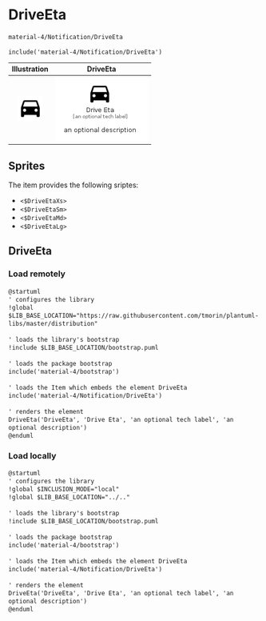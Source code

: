 # DriveEta


```text
material-4/Notification/DriveEta
```

```text
include('material-4/Notification/DriveEta')
```



| Illustration | DriveEta |
| :---: | :---: |
| ![illustration for Illustration](../../material-4/Notification/DriveEta.png) | ![illustration for DriveEta](../../material-4/Notification/DriveEta.Local.png) |



## Sprites
The item provides the following sriptes:

- `<$DriveEtaXs>`
- `<$DriveEtaSm>`
- `<$DriveEtaMd>`
- `<$DriveEtaLg>`





## DriveEta

### Load remotely
```plantuml
@startuml
' configures the library
!global $LIB_BASE_LOCATION="https://raw.githubusercontent.com/tmorin/plantuml-libs/master/distribution"

' loads the library's bootstrap
!include $LIB_BASE_LOCATION/bootstrap.puml

' loads the package bootstrap
include('material-4/bootstrap')

' loads the Item which embeds the element DriveEta
include('material-4/Notification/DriveEta')

' renders the element
DriveEta('DriveEta', 'Drive Eta', 'an optional tech label', 'an optional description')
@enduml
```

### Load locally
```plantuml
@startuml
' configures the library
!global $INCLUSION_MODE="local"
!global $LIB_BASE_LOCATION="../.."

' loads the library's bootstrap
!include $LIB_BASE_LOCATION/bootstrap.puml

' loads the package bootstrap
include('material-4/bootstrap')

' loads the Item which embeds the element DriveEta
include('material-4/Notification/DriveEta')

' renders the element
DriveEta('DriveEta', 'Drive Eta', 'an optional tech label', 'an optional description')
@enduml
```

